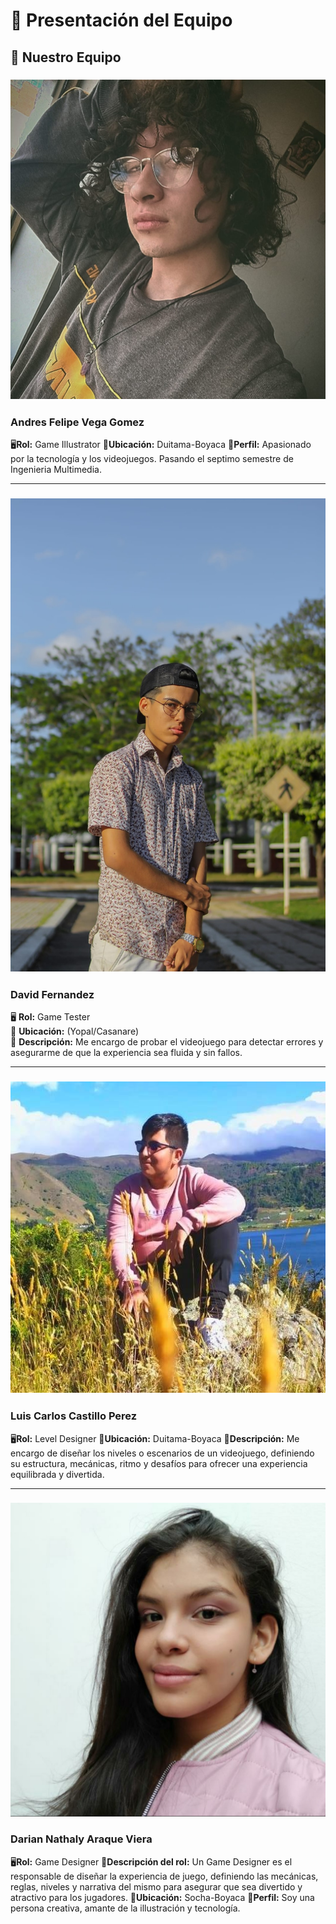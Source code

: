 # 🏢 Presentación del Equipo

## 🌟 Nuestro Equipo

### ![Foto de Andres](Fotos/unadfotovega.jpg)
### Andres Felipe Vega Gomez
🖥**Rol:** Game Illustrator 
📍**Ubicación:** Duitama-Boyaca 
📌**Perfil:** Apasionado por la tecnología y los videojuegos. Pasando el septimo semestre de Ingenieria Multimedia.

---
### ![Foto de David](Fotos/unadfotodavid.jpg)
### David Fernandez  
🖥 **Rol:** Game Tester  
📍 **Ubicación:** (Yopal/Casanare)  
📌 **Descripción:** Me encargo de probar el videojuego para detectar errores y asegurarme de que la experiencia sea fluida y sin fallos.  

---
### ![Foto de Luis](Fotos/unadfotoluis.jpg)
### Luis Carlos Castillo Perez
🖥**Rol:** Level Designer
📍**Ubicación:** Duitama-Boyaca 
📌**Descripción:** Me encargo de diseñar los niveles o escenarios de un videojuego, definiendo su estructura, mecánicas, ritmo y desafíos para ofrecer una experiencia equilibrada y divertida.

---
### ![Foto de Darian](Fotos/unadfotodarian.jpg)
### Darian Nathaly Araque Viera
🖥**Rol:** Game Designer
📌**Descripción del rol:** Un Game Designer es el responsable de diseñar la experiencia de juego, definiendo las mecánicas, reglas, niveles y narrativa del mismo  para asegurar que sea divertido y atractivo para los jugadores. 
📍**Ubicación:** Socha-Boyaca 
📌**Perfil:** Soy una persona creativa, amante de la illustración y tecnología.
